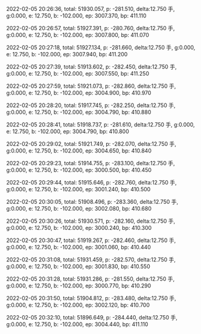 2022-02-05 20:26:36, total: 51930.057, p: -281.510, delta:12.750 手, g:0.000, e: 12.750, b: -102.000, ep: 3007.370, bp: 411.110

2022-02-05 20:26:57, total: 51927.391, p: -280.760, delta:12.750 手, g:0.000, e: 12.750, b: -102.000, ep: 3007.800, bp: 411.070

2022-02-05 20:27:18, total: 51927.134, p: -281.660, delta:12.750 手, g:0.000, e: 12.750, b: -102.000, ep: 3007.940, bp: 411.200

2022-02-05 20:27:39, total: 51913.602, p: -282.450, delta:12.750 手, g:0.000, e: 12.750, b: -102.000, ep: 3007.550, bp: 411.250

2022-02-05 20:27:59, total: 51921.073, p: -282.860, delta:12.750 手, g:0.000, e: 12.750, b: -102.000, ep: 3004.900, bp: 410.970

2022-02-05 20:28:20, total: 51917.745, p: -282.250, delta:12.750 手, g:0.000, e: 12.750, b: -102.000, ep: 3004.790, bp: 410.880

2022-02-05 20:28:41, total: 51918.737, p: -281.610, delta:12.750 手, g:0.000, e: 12.750, b: -102.000, ep: 3004.790, bp: 410.800

2022-02-05 20:29:02, total: 51921.749, p: -282.070, delta:12.750 手, g:0.000, e: 12.750, b: -102.000, ep: 3004.650, bp: 410.840

2022-02-05 20:29:23, total: 51914.755, p: -283.100, delta:12.750 手, g:0.000, e: 12.750, b: -102.000, ep: 3000.500, bp: 410.450

2022-02-05 20:29:44, total: 51915.646, p: -282.760, delta:12.750 手, g:0.000, e: 12.750, b: -102.000, ep: 3001.240, bp: 410.500

2022-02-05 20:30:05, total: 51908.496, p: -283.360, delta:12.750 手, g:0.000, e: 12.750, b: -102.000, ep: 3002.080, bp: 410.680

2022-02-05 20:30:26, total: 51930.571, p: -282.160, delta:12.750 手, g:0.000, e: 12.750, b: -102.000, ep: 3000.240, bp: 410.300

2022-02-05 20:30:47, total: 51919.267, p: -282.460, delta:12.750 手, g:0.000, e: 12.750, b: -102.000, ep: 3001.060, bp: 410.440

2022-02-05 20:31:08, total: 51931.459, p: -282.570, delta:12.750 手, g:0.000, e: 12.750, b: -102.000, ep: 3001.830, bp: 410.550

2022-02-05 20:31:28, total: 51931.286, p: -281.550, delta:12.750 手, g:0.000, e: 12.750, b: -102.000, ep: 3000.770, bp: 410.290

2022-02-05 20:31:50, total: 51904.812, p: -283.480, delta:12.750 手, g:0.000, e: 12.750, b: -102.000, ep: 3002.120, bp: 410.700

2022-02-05 20:32:10, total: 51896.649, p: -284.440, delta:12.750 手, g:0.000, e: 12.750, b: -102.000, ep: 3004.440, bp: 411.110